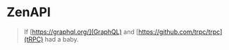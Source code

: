 # ZenAPI

> If [https://graphql.org/](GraphQL) and [https://github.com/trpc/trpc](tRPC) had a baby.
